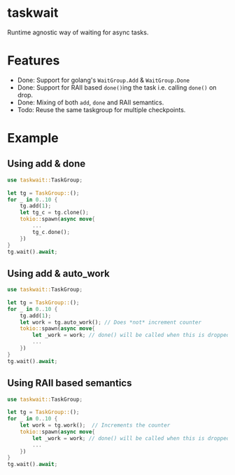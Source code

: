 # taskwait

Runtime agnostic way of waiting for async tasks.

# Features

* Done: Support for golang's `WaitGroup.Add` & `WaitGroup.Done`
* Done: Support for RAII based `done()`ing the task i.e. calling `done()` on drop.
* Done: Mixing of both `add`, `done` and RAII semantics.
* Todo: Reuse the same taskgroup for multiple checkpoints.

# Example 

## Using add & done

```rust
use taskwait::TaskGroup;
 
let tg = TaskGroup::();
for _ in 0..10 {
    tg.add(1);
    let tg_c = tg.clone();
    tokio::spawn(async move{
        ...
        tg_c.done();
    })
}
tg.wait().await;
```

## Using add & auto_work

```rust
use taskwait::TaskGroup;
 
let tg = TaskGroup::();
for _ in 0..10 {
    tg.add(1);
    let work = tg.auto_work(); // Does *not* increment counter
    tokio::spawn(async move{
        let _work = work; // done() will be called when this is dropped
        ...
    })
}
tg.wait().await;
```

## Using RAII based semantics

```rust
use taskwait::TaskGroup;
 
let tg = TaskGroup::();
for _ in 0..10 {
    let work = tg.work();  // Increments the counter
    tokio::spawn(async move{
        let _work = work; // done() will be called when this is dropped
        ...
    })
}
tg.wait().await;
```


